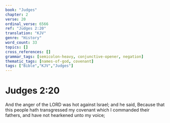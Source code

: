 ```yaml
---
book: "Judges"
chapter: 2
verse: 20
ordinal_verse: 6566
ref: "Judges 2:20"
translation: "KJV"
genre: "History"
word_count: 33
topics: []
cross_references: []
grammar_tags: [semicolon-heavy, conjunctive-opener, negation]
thematic_tags: [names-of-god, covenant]
tags: ["Bible","KJV","Judges"]
---
```


# Judges 2:20

And the anger of the LORD was hot against Israel; and he said, Because that this people hath transgressed my covenant which I commanded their fathers, and have not hearkened unto my voice;
